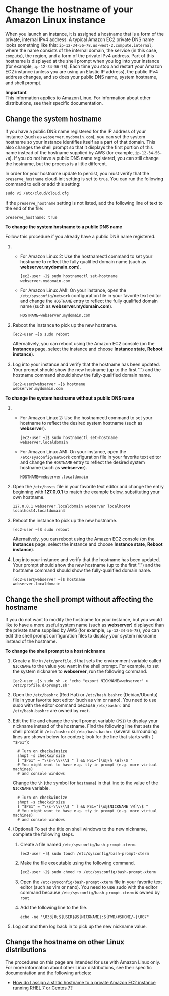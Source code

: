 # Change the hostname of your Amazon Linux instance<a name="set-hostname"></a>

When you launch an instance, it is assigned a hostname that is a form of the private, internal IPv4 address\. A typical Amazon EC2 private DNS name looks something like this: `ip-12-34-56-78.us-west-2.compute.internal`, where the name consists of the internal domain, the service \(in this case, `compute`\), the region, and a form of the private IPv4 address\. Part of this hostname is displayed at the shell prompt when you log into your instance \(for example, `ip-12-34-56-78`\)\. Each time you stop and restart your Amazon EC2 instance \(unless you are using an Elastic IP address\), the public IPv4 address changes, and so does your public DNS name, system hostname, and shell prompt\.

**Important**  
This information applies to Amazon Linux\. For information about other distributions, see their specific documentation\.

## Change the system hostname<a name="set-hostname-system"></a>

If you have a public DNS name registered for the IP address of your instance \(such as `webserver.mydomain.com`\), you can set the system hostname so your instance identifies itself as a part of that domain\. This also changes the shell prompt so that it displays the first portion of this name instead of the hostname supplied by AWS \(for example, `ip-12-34-56-78`\)\. If you do not have a public DNS name registered, you can still change the hostname, but the process is a little different\.

In order for your hostname update to persist, you must verify that the `preserve_hostname` cloud\-init setting is set to `true`\. You can run the following command to edit or add this setting:

```
sudo vi /etc/cloud/cloud.cfg
```

If the `preserve_hostname` setting is not listed, add the following line of text to the end of the file: 

```
preserve_hostname: true
```

**To change the system hostname to a public DNS name**

Follow this procedure if you already have a public DNS name registered\.

1. 
   + For Amazon Linux 2: Use the hostnamectl command to set your hostname to reflect the fully qualified domain name \(such as **webserver\.mydomain\.com**\)\.

     ```
     [ec2-user ~]$ sudo hostnamectl set-hostname webserver.mydomain.com
     ```
   + For Amazon Linux AMI: On your instance, open the `/etc/sysconfig/network` configuration file in your favorite text editor and change the `HOSTNAME` entry to reflect the fully qualified domain name \(such as **webserver\.mydomain\.com**\)\.

     ```
     HOSTNAME=webserver.mydomain.com
     ```

1. Reboot the instance to pick up the new hostname\.

   ```
   [ec2-user ~]$ sudo reboot
   ```

   Alternatively, you can reboot using the Amazon EC2 console \(on the **Instances** page, select the instance and choose **Instance state**, **Reboot instance**\)\.

1. Log into your instance and verify that the hostname has been updated\. Your prompt should show the new hostname \(up to the first "\."\) and the hostname command should show the fully\-qualified domain name\.

   ```
   [ec2-user@webserver ~]$ hostname
   webserver.mydomain.com
   ```

**To change the system hostname without a public DNS name**

1. 
   + For Amazon Linux 2: Use the hostnamectl command to set your hostname to reflect the desired system hostname \(such as **webserver**\)\.

     ```
     [ec2-user ~]$ sudo hostnamectl set-hostname webserver.localdomain
     ```
   + For Amazon Linux AMI: On your instance, open the `/etc/sysconfig/network` configuration file in your favorite text editor and change the `HOSTNAME` entry to reflect the desired system hostname \(such as **webserver**\)\.

     ```
     HOSTNAME=webserver.localdomain
     ```

1. Open the `/etc/hosts` file in your favorite text editor and change the entry beginning with **127\.0\.0\.1** to match the example below, substituting your own hostname\.

   ```
   127.0.0.1 webserver.localdomain webserver localhost4 localhost4.localdomain4
   ```

1. Reboot the instance to pick up the new hostname\.

   ```
   [ec2-user ~]$ sudo reboot
   ```

   Alternatively, you can reboot using the Amazon EC2 console \(on the **Instances** page, select the instance and choose **Instance state**, **Reboot instance**\)\.

1. Log into your instance and verify that the hostname has been updated\. Your prompt should show the new hostname \(up to the first "\."\) and the hostname command should show the fully\-qualified domain name\.

   ```
   [ec2-user@webserver ~]$ hostname
   webserver.localdomain
   ```

## Change the shell prompt without affecting the hostname<a name="set-hostname-shell"></a>

If you do not want to modify the hostname for your instance, but you would like to have a more useful system name \(such as **webserver**\) displayed than the private name supplied by AWS \(for example, `ip-12-34-56-78`\), you can edit the shell prompt configuration files to display your system nickname instead of the hostname\.

**To change the shell prompt to a host nickname**

1. Create a file in `/etc/profile.d` that sets the environment variable called `NICKNAME` to the value you want in the shell prompt\. For example, to set the system nickname to **webserver**, run the following command\.

   ```
   [ec2-user ~]$ sudo sh -c 'echo "export NICKNAME=webserver" > /etc/profile.d/prompt.sh'
   ```

1. Open the `/etc/bashrc` \(Red Hat\) or `/etc/bash.bashrc` \(Debian/Ubuntu\) file in your favorite text editor \(such as vim or nano\)\. You need to use sudo with the editor command because `/etc/bashrc` and `/etc/bash.bashrc` are owned by `root`\.

1. Edit the file and change the shell prompt variable \(`PS1`\) to display your nickname instead of the hostname\. Find the following line that sets the shell prompt in `/etc/bashrc` or `/etc/bash.bashrc` \(several surrounding lines are shown below for context; look for the line that starts with `[ "$PS1"`\):

   ```
     # Turn on checkwinsize
     shopt -s checkwinsize
     [ "$PS1" = "\\s-\\v\\\$ " ] && PS1="[\u@\h \W]\\$ "
     # You might want to have e.g. tty in prompt (e.g. more virtual machines)
     # and console windows
   ```

   Change the `\h` \(the symbol for `hostname`\) in that line to the value of the `NICKNAME` variable\.

   ```
     # Turn on checkwinsize
     shopt -s checkwinsize
     [ "$PS1" = "\\s-\\v\\\$ " ] && PS1="[\u@$NICKNAME \W]\\$ "
     # You might want to have e.g. tty in prompt (e.g. more virtual machines)
     # and console windows
   ```

1. \(Optional\) To set the title on shell windows to the new nickname, complete the following steps\.

   1. Create a file named `/etc/sysconfig/bash-prompt-xterm`\.

      ```
      [ec2-user ~]$ sudo touch /etc/sysconfig/bash-prompt-xterm
      ```

   1. Make the file executable using the following command\.

      ```
      [ec2-user ~]$ sudo chmod +x /etc/sysconfig/bash-prompt-xterm
      ```

   1. Open the `/etc/sysconfig/bash-prompt-xterm` file in your favorite text editor \(such as vim or nano\)\. You need to use sudo with the editor command because `/etc/sysconfig/bash-prompt-xterm` is owned by `root`\.

   1. Add the following line to the file\.

      ```
      echo -ne "\033]0;${USER}@${NICKNAME}:${PWD/#$HOME/~}\007"
      ```

1. Log out and then log back in to pick up the new nickname value\.

## Change the hostname on other Linux distributions<a name="set-hostname-other-linux"></a>

The procedures on this page are intended for use with Amazon Linux only\. For more information about other Linux distributions, see their specific documentation and the following articles:
+ [How do I assign a static hostname to a private Amazon EC2 instance running RHEL 7 or Centos 7?](https://aws.amazon.com/premiumsupport/knowledge-center/linux-static-hostname-rhel7-centos7/)